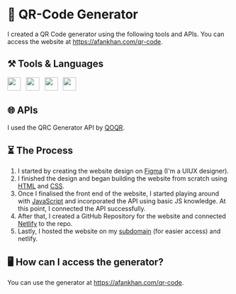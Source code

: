# 🏁 QR-Code Generator

I created a QR Code generator using the following tools and APIs. You can access the website at https://afankhan.com/qr-code.

## ⚒️ Tools & Languages

<p display = "flex">

<img src="https://raw.githubusercontent.com/rahulbanerjee26/githubAboutMeGenerator/main/icons/html.svg" width= "30" height= "30px">
&nbsp;
<img src="https://raw.githubusercontent.com/rahulbanerjee26/githubAboutMeGenerator/main/icons/css.svg" width= "30" height= "30px">
&nbsp;
<img src="https://raw.githubusercontent.com/rahulbanerjee26/githubAboutMeGenerator/main/icons/javascript.svg" width= "30" height= "30px">
&nbsp;
<img src="https://raw.githubusercontent.com/rahulbanerjee26/githubAboutMeGenerator/main/icons/git.svg" width= "30" height= "30px">

</p>

## 🌐 APIs

I used the QRC Generator API by [QOQR](https://goqr.me/api/).

## ⏳ The Process

1. I started by creating the website design on [Figma](https://www.figma.com/) (I'm a UIUX designer).
2. I finished the design and began building the website from scratch using [HTML](https://developer.mozilla.org/en-US/docs/Web/HTML) and [CSS](https://developer.mozilla.org/en-US/docs/Web/CSS).
3. Once I finalised the front end of the website, I started playing around with [JavaScript](https://developer.mozilla.org/en-US/docs/Web/JavaScript) and incorporated the API using basic JS knowledge. At this point, I connected the API successfully.
4. After that, I created a GitHub Repository for the website and connected [Netlify](https://www.netlify.com/) to the repo.
5. Lastly, I hosted the website on my [subdomain](https://qr-code.afankhan.com) (for easier access) and netlify.

## 🖥️ How can I access the generator?

You can use the generator at https://afankhan.com/qr-code.
